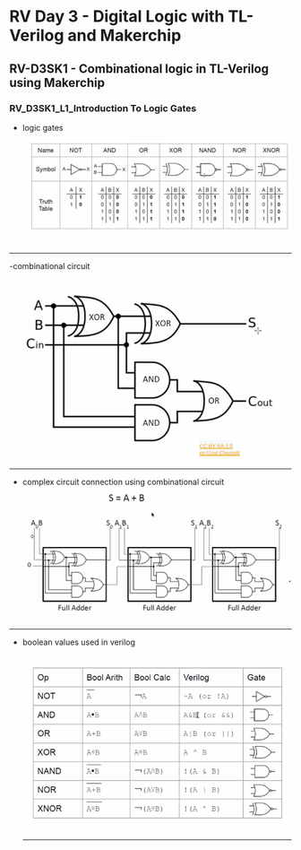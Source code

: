 # RV Day 3 - Digital Logic with TL-Verilog and Makerchip
## RV-D3SK1 - Combinational logic in TL-Verilog using Makerchip
### RV_D3SK1_L1_Introduction To Logic Gates
- logic gates
![m](https://github.com/yazhini-87/RISC-V-workshop-/blob/5b0babc3d6e0ebf58436ad9b1eadee87cb52f736/images/Screenshot%202025-05-09%20202820.png)
---
-combinational circuit 
![m](https://github.com/yazhini-87/RISC-V-workshop-/blob/5b0babc3d6e0ebf58436ad9b1eadee87cb52f736/images/Screenshot%202025-05-09%20202913.png)

---
- complex circuit connection using combinational circuit
  ![m](https://github.com/yazhini-87/RISC-V-workshop-/blob/5b0babc3d6e0ebf58436ad9b1eadee87cb52f736/images/Screenshot%202025-05-09%20203012.png)

---
- boolean values used in verilog

  ![m](https://github.com/yazhini-87/RISC-V-workshop-/blob/5b0babc3d6e0ebf58436ad9b1eadee87cb52f736/images/Screenshot%202025-05-09%20203103.png)

  ---
